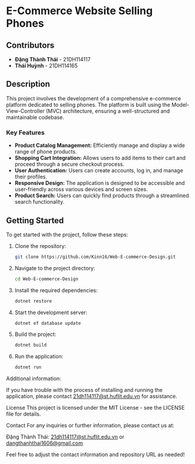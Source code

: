# E-Commerce Website Selling Phones

## Contributors
- **Đặng Thành Thái** - 21DH114117
- **Thái Huỳnh** - 21DH114165

## Description
This project involves the development of a comprehensive e-commerce platform dedicated to selling phones. The platform is built using the Model-View-Controller (MVC) architecture, ensuring a well-structured and maintainable codebase.

### Key Features
- **Product Catalog Management:** Efficiently manage and display a wide range of phone products.
- **Shopping Cart Integration:** Allows users to add items to their cart and proceed through a secure checkout process.
- **User Authentication:** Users can create accounts, log in, and manage their profiles.
- **Responsive Design:** The application is designed to be accessible and user-friendly across various devices and screen sizes.
- **Product Search:** Users can quickly find products through a streamlined search functionality.

## Getting Started
To get started with the project, follow these steps:
1. Clone the repository:
   ```bash
   git clone https://github.com/Kinn16/Web-E-commerce-Design.git
2. Navigate to the project directory:
   ```bash
   cd Web-E-commerce-Design
3. Install the required dependencies:
   ```bash
   dotnet restore
4. Start the development server:
   ```bash
   dotnet ef database update
5. Build the project:
   ```bash
   dotnet build
6. Run the application:
   ```bash
   dotnet run

Additional information:

If you have trouble with the process of installing and running the application, please contact 21dh114117@st.huflit.edu.vn for assistance.

License
This project is licensed under the MIT License - see the LICENSE file for details.

Contact
For any inquiries or further information, please contact us at:

Đặng Thành Thái: 21dh114117@st.huflit.edu.vn or dangthanhthai1606@gmail.com



Feel free to adjust the contact information and repository URL as needed!






